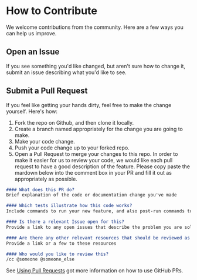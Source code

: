 # How to Contribute

We welcome contributions from the community. Here are a few ways you can help us improve.

## Open an Issue

If you see something you'd like changed, but aren't sure how to change it, submit an issue describing what you'd like to see.

## Submit a Pull Request

If you feel like getting your hands dirty, feel free to make the change yourself. Here's how:

1. Fork the repo on Github, and then clone it locally.
2. Create a branch named appropriately for the change you are going to make.
3. Make your code change.
4. Push your code change up to your forked repo.
5. Open a Pull Request to merge your changes to this repo. In order to make it easier for us to review your code, we would like each pull request to have a good description of the feature. Please copy paste the mardown below into the comment box in your PR and fill it out as appropriately as possible.

```markdown
#### What does this PR do?
Brief explanation of the code or documentation change you've made

#### Which tests illustrate how this code works?
Include commands to run your new feature, and also post-run commands to validate that it worked. (please use code blocks to format code samples)

#### Is there a relevant Issue open for this?
Provide a link to any open issues that describe the problem you are solving.

#### Are there any other relevant resources that should be reviewed as well?
Provide a link or a few to these resources

#### Who would you like to review this?
/cc @someone @someone_else
```

See [Using Pull Requests](https://help.github.com/articles/using-pull-requests/) got more information on how to use GitHub PRs.